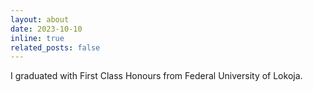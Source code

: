 ```yaml
---
layout: about
date: 2023-10-10
inline: true
related_posts: false
---
```


I graduated with First Class Honours from Federal University of Lokoja.
